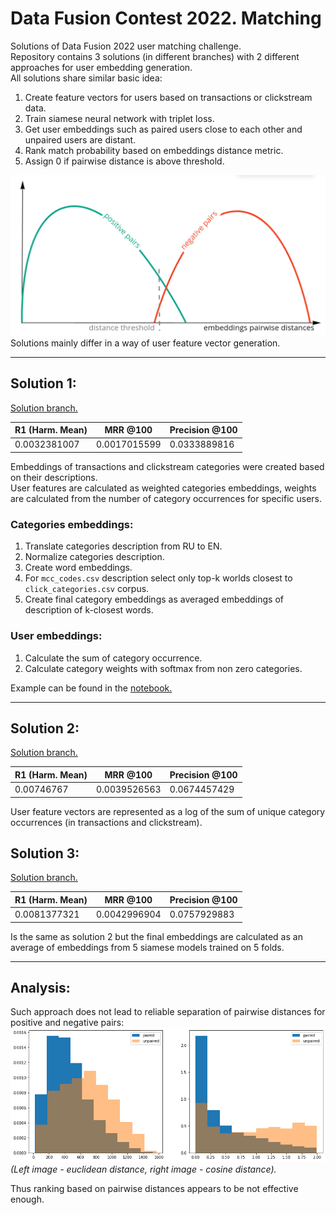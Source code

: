 # Data Fusion Contest 2022. Matching
Solutions of Data Fusion 2022 user matching challenge. <br>
Repository contains 3 solutions (in different branches) with 2 different approaches for user embedding generation. <br>
All solutions share similar basic idea: <br>
1. Create feature vectors for users based on transactions or clickstream data.
2. Train siamese neural network with triplet loss.
3. Get user embeddings such as paired users close to each other and unpaired users are distant.
4. Rank match probability based on embeddings distance metric.
5. Assign 0 if pairwise distance is above threshold. <br>
 
![example](./img/dist_distr_example.png)
Solutions mainly differ in a way of user feature vector generation.
 
---
 
## Solution 1:
[Solution branch.](https://github.com/kumgleb/data_fusion_matching)
 
| R1 (Harm. Mean)  | MRR @100 | Precision @100 |
| ------------- | ------------- |  ------------- |
|0.0032381007 | 0.0017015599 | 0.0333889816|
 
Embeddings of transactions and clickstream categories were created based on their descriptions. <br>
User features are calculated as weighted categories embeddings, weights are calculated from the number of category occurrences for specific users.
### Categories embeddings:
1. Translate categories description from RU to EN.
2. Normalize categories description.
3. Create word embeddings.
4. For `mcc_codes.csv` description select only top-k worlds closest to `click_categories.csv` corpus.
5. Create final category embeddings as averaged embeddings of description of k-closest words.
### User embeddings:
1. Calculate the sum of category occurrence.
2. Calculate category weights with softmax from non zero categories.
 
Example can be found in the [notebook.](https://github.com/kumgleb/data_fusion_matching/blob/main/embeddings.ipynb)
 
---
 
## Solution 2:
[Solution branch.](https://github.com/kumgleb/data_fusion_matching/tree/counts) <br>
 
| R1 (Harm. Mean)  | MRR @100 | Precision @100 |
| ------------- | ------------- |  ------------- |
|0.00746767 | 0.0039526563 | 0.0674457429|
 
User feature vectors are represented as a log of the sum of unique category occurrences (in transactions and clickstream).
 
## Solution 3:
[Solution branch.](https://github.com/kumgleb/data_fusion_matching/tree/counts_ensemble)
<br>
 
| R1 (Harm. Mean)  | MRR @100 | Precision @100 |
| ------------- | ------------- |  ------------- |
|0.0081377321| 0.0042996904 | 0.0757929883|
 
Is the same as solution 2 but the final embeddings are calculated as an average of embeddings from 5 siamese models trained on 5 folds.
 
---
 
## Analysis:
Such approach does not lead to reliable separation of pairwise distances for positive and negative pairs:
![](./img/output.png)
*(Left image - euclidean distance, right image - cosine distance).*

Thus ranking based on pairwise distances appears to be not effective enough. 
 

